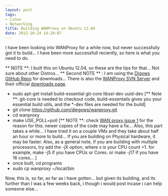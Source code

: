 ```yaml
---
layout: post
tags:
- Linux
- Networking
title: Building WANProxy on Ubuntu 12.04
date: 2012-10-24 14:28:07
---
```

I have been looking into WANProxy for a while now, but never successfully got it to build... I have been more successfull reciently, so here is what you need to do.

** NOTE **: I built this on Ubuntu 12.04, so these are the tips for that... Not sure about other Distros...
** Second NOTE ** : I am using the [Digows GitHub Repo][2] for downloads... There is also the [WANProxy SVN Server][3] and their official [downloads page][4]. 

* sudo apt-get install build-essential git-core libssl-dev uuid-dev [** Note **: git-core is needed to checkout code, build-essentails gives you your essential build utils, and the *-dev files are needed for the build]
* git clone https://github.com/diegows/wanproxy.git
* cd wanproxy 
* make USE_POLL=poll [** NOTE **: check [WAN proxy issue 1][5] for the reason for this. newer copies of the code may have a fix... Also, this part takes a while... I have tried it on a couple VMs and they take about half an hour or more to build... If you are building on Physical hardware, it may be faster. Also, as a general note, if you are building with multiple processors, try add the -jX option, where x is your CPU count +1. for example, make -j5 if you have CPUs or Cores. or make -j17 if you have 16 cores... ]
* once built, cd programs
* sudo cp wanproxy ~/local/bin 

Now, this is, so far, as far as i have gotten... but given its building, and its further than I was a few weeks back, i though i would post incase i can help someone else... 

[1]:http://www.wanproxy.org
[2]:http://github.com/diegows/wanproxy
[3]:http://wanproxy.org/svn/trunk
[4]:http://wanproxy.org/get.shtml
[5]:https://github.com/diegows/wanproxy/issues/1